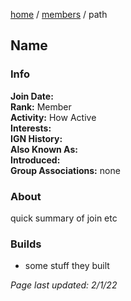 [home](/) / [members](/members) / path

## Name

### Info
**Join Date:**  
**Rank:** Member  
**Activity:** How Active  
**Interests:**   
**IGN History:**  
**Also Known As:**  
**Introduced:**  
**Group Associations:** none  

### About
quick summary of join etc

### Builds
- some stuff they built



*Page last updated: 2/1/22*
